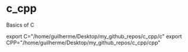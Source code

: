 # c_cpp
Basics of C

export C="/home/guilherme/Desktop/my_github_repos/c_cpp/c"
export CPP="/home/guilherme/Desktop/my_github_repos/c_cpp/cpp"

